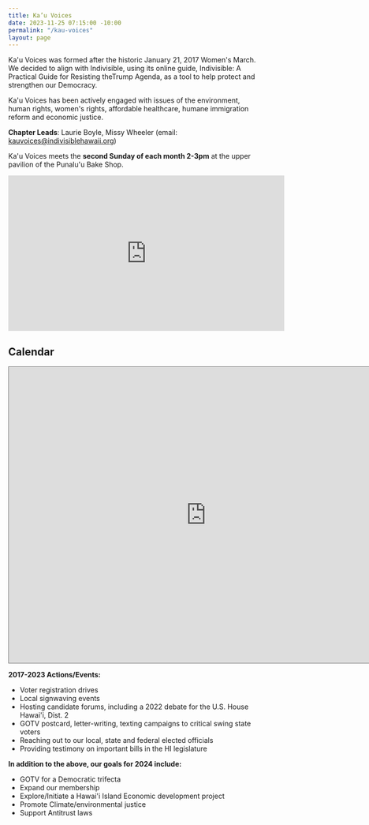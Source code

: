 ```yaml
---
title: Ka’u Voices
date: 2023-11-25 07:15:00 -10:00
permalink: "/kau-voices"
layout: page
---
```


Ka'u Voices was formed after the historic January 21, 2017 Women's March.  We decided to align with Indivisible, using its online guide, Indivisible: A Practical Guide for Resisting theTrump Agenda, as a tool to help protect and strengthen our Democracy.

Ka'u Voices has been actively engaged with issues of the environment, human rights, women's rights, affordable healthcare, humane immigration reform and economic justice. 

**Chapter Leads**: Laurie Boyle, Missy Wheeler (email: kauvoices@indivisiblehawaii.org) 

Ka'u Voices meets the **second Sunday of each month 2-3pm** at the upper pavilion of the Punalu'u Bake Shop.

<iframe id="iframe-container" style="margin: 0px auto; display: block;" xml="lang" src="https://events.humanitix.com/event-listings?w=true&amp;u=85fUNSzXPzYYLWo8kQkwx8Tiwy52&amp;o=6553ca312f19c7f220327d3b&amp;bc=%23ca4948&amp;bt=Learn%20More&amp;tc=%23FFFFFF" width="560" height="315" frameborder="0"></iframe>
<script>
                        window.addEventListener('message', function (e) {
                            if (e.origin !== "https://events.humanitix.com"){
                                return;
                            }   
                            var messageData = e.data;
                            var iframeEl = document.getElementById('iframe-container');
                            if (iframeEl && messageData && !isNaN(messageData.scrollHeight) && messageData.location === iframeEl.src) {
                                iframeEl.style.height = messageData.scrollHeight + 20 + 'px'; }
                        }, false);
                    </script>

## Calendar

<iframe src="https://calendar.google.com/calendar/embed?height=600&wkst=1&bgcolor=%23ffffff&ctz=Pacific%2FHonolulu&src=aW5mb0BpbmRpdmlzaWJsZWhhd2FpaS5vcmc&src=ZW4udXNhI2hvbGlkYXlAZ3JvdXAudi5jYWxlbmRhci5nb29nbGUuY29t&color=%23F6BF26&color=%230B8043" style="border:solid 1px #777" width="800" height="600" frameborder="0" scrolling="no"></iframe>



**2017-2023 Actions/Events:**
* Voter registration drives
* Local signwaving events
* Hosting candidate forums, including a 2022 debate for the U.S. House Hawai'i, Dist. 2
* GOTV postcard, letter-writing, texting campaigns to critical swing state voters 
* Reaching out to our local, state and federal elected officials
* Providing testimony on important bills in the HI legislature

**In addition to the above, our goals for 2024 include:**
* GOTV for a Democratic trifecta 
* Expand our membership 
* Explore/Initiate a Hawai'i Island Economic development project
* Promote Climate/environmental justice
* Support Antitrust laws

